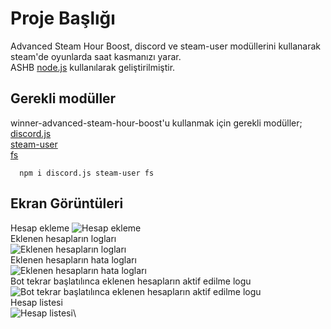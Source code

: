 
# Proje Başlığı
Advanced Steam Hour Boost, discord ve steam-user modüllerini kullanarak steam'de oyunlarda saat kasmanızı yarar.\
ASHB [node.js](https://nodejs.org/tr) kullanılarak geliştirilmiştir.
## Gerekli modüller

winner-advanced-steam-hour-boost'u kullanmak için gerekli modüller;\
[discord.js](https://discord.js.org/)\
[steam-user](https://www.npmjs.com/package/steam-user)\
[fs](https://www.npmjs.com/package/fs)

```http
  npm i discord.js steam-user fs
```



## Ekran Görüntüleri
Hesap ekleme
![Hesap ekleme](https://cdn.discordapp.com/attachments/1101644684415225906/1109518197994033163/a2vkd0x3gAAAABJRU5ErkJggg.png)\
Eklenen hesapların logları\
![Eklenen hesapların logları](https://cdn.discordapp.com/attachments/1101644684415225906/1109518573346504724/image.png)\
Eklenen hesapların hata logları\
![Eklenen hesapların hata logları](https://cdn.discordapp.com/attachments/1101644684415225906/1109518991535386634/image.png)\
Bot tekrar başlatılınca eklenen hesapların aktif edilme logu\
![Bot tekrar başlatılınca eklenen hesapların aktif edilme logu](https://media.discordapp.net/attachments/1101644684415225906/1109519203813294213/image.png?width=401&height=216)\
Hesap listesi\
![Hesap listesi](https://media.discordapp.net/attachments/1101644684415225906/1109520240976601180/Screenshot_29.png?width=362&height=674)\


  
